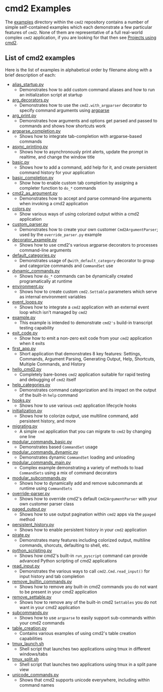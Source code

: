 # cmd2 Examples

The [examples](https://github.com/python-cmd2/cmd2/tree/master/examples) directory within the `cmd2` repository contains a number of simple self-contained examples which each demonstrate a few particular features of `cmd2`. None of them are representative of a full real-world complex `cmd2` application, if you are looking for that then see [Projects using cmd2](https://github.com/python-cmd2/cmd2?tab=readme-ov-file#projects-using-cmd2).

## List of cmd2 examples

Here is the list of examples in alphabetical order by filename along with a brief description of each:

-   [alias_startup.py](https://github.com/python-cmd2/cmd2/blob/master/examples/alias_startup.py)
    -   Demonstrates how to add custom command aliases and how to run an initialization script at startup
-   [arg_decorators.py](https://github.com/python-cmd2/cmd2/blob/master/examples/arg_decorators.py)
    -   Demonstrates how to use the `cmd2.with_argparser` decorator to specify command arguments using [argparse](https://docs.python.org/3/library/argparse.html)
-   [arg_print.py](https://github.com/python-cmd2/cmd2/blob/master/examples/arg_print.py)
    -   Demonstrates how arguments and options get parsed and passed to commands and shows how shortcuts work
-   [argparse_completion.py](https://github.com/python-cmd2/cmd2/blob/master/examples/argparse_completion.py)
    -   Shows how to integrate tab-completion with argparse-based commands
-   [async_printing.py](https://github.com/python-cmd2/cmd2/blob/master/examples/async_printing.py)
    -   Shows how to asynchronously print alerts, update the prompt in realtime, and change the window title
-   [basic.py](https://github.com/python-cmd2/cmd2/blob/master/examples/basic.py)
    -   Shows how to add a command, add help for it, and create persistent command history for your application
-   [basic_completion.py](https://github.com/python-cmd2/cmd2/blob/master/examples/basic_completion.py)
    -   Show how to enable custom tab completion by assigning a completer function to `do_*` commands
-   [cmd2_as_argument.py](https://github.com/python-cmd2/cmd2/blob/master/examples/cmd_as_argument.py)
    -   Demonstrates how to accept and parse command-line arguments when invoking a cmd2 application
-   [colors.py](https://github.com/python-cmd2/cmd2/blob/master/examples/colors.py)
    -   Show various ways of using colorized output within a cmd2 application
-   [custom_parser.py](https://github.com/python-cmd2/cmd2/blob/master/examples/custom_parser.py)
    -   Demonstrates how to create your own customer `Cmd2ArgumentParser`; used by the `override_parser.py` example
-   [decorator_example.py](https://github.com/python-cmd2/cmd2/blob/master/examples/decorator_example.py)
    -   Shows how to use cmd2's various argparse decorators to processes command-line arguments
-   [default_categories.py](https://github.com/python-cmd2/cmd2/blob/master/examples/default_categories.py)
    -   Demonstrates usage of `@with_default_category` decorator to group and categorize commands and `CommandSet` use
-   [dynamic_commands.py](https://github.com/python-cmd2/cmd2/blob/master/examples/dynamic_commands.py)
    -   Shows how `do_*` commands can be dynamically created programatically at runtime
-   [environment.py](https://github.com/python-cmd2/cmd2/blob/master/examples/environment.py)
    -   Shows how to create custom `cmd2.Settable` parameters which serve as internal environment variables
-   [event_loops.py](https://github.com/python-cmd2/cmd2/blob/master/examples/event_loops.py)
    -   Shows how to integrate a `cmd2` application with an external event loop which isn't managed by `cmd2`
-   [example.py](https://github.com/python-cmd2/cmd2/blob/master/examples/example.py)
    -   This example is intended to demonstrate `cmd2's` build-in transcript testing capability
-   [exit_code.py](https://github.com/python-cmd2/cmd2/blob/master/examples/exit_code.py)
    -   Show how to emit a non-zero exit code from your `cmd2` application when it exits
-   [first_app.py](https://github.com/python-cmd2/cmd2/blob/master/examples/first_app.py)
    -   Short application that demonstrates 8 key features: Settings, Commands, Argument Parsing, Generating Output, Help, Shortcuts, Multiple Commands, and History
-   [hello_cmd2.py](https://github.com/python-cmd2/cmd2/blob/master/examples/hello_cmd2.py)
    -   Completely bare-bones `cmd2` application suitable for rapid testing and debugging of `cmd2` itself
-   [help_categories.py](https://github.com/python-cmd2/cmd2/blob/master/examples/help_categories.py)
    -   Demonstrates command categorization and its impact on the output of the built-in `help` command
-   [hooks.py](https://github.com/python-cmd2/cmd2/blob/master/examples/hooks.py)
    -   Shows how to use various `cmd2` application lifecycle hooks
-   [initialization.py](https://github.com/python-cmd2/cmd2/blob/master/examples/initialization.py)
    -   Shows how to colorize output, use multiline command, add persistent history, and more
-   [migrating.py](https://github.com/python-cmd2/cmd2/blob/master/examples/migrating.py)
    -   A simple `cmd` application that you can migrate to `cmd2` by changing one line
-   [modular_commands_basic.py](https://github.com/python-cmd2/cmd2/blob/master/examples/modular_commands_basic.py)
    -   Demonstrates based `CommandSet` usage
-   [modular_commands_dynamic.py](https://github.com/python-cmd2/cmd2/blob/master/examples/modular_commands_dynamic.py)
    -   Demonstrates dynamic `CommandSet` loading and unloading
-   [modular_commands_main.py](https://github.com/python-cmd2/cmd2/blob/master/examples/modular_commands_main.py)
    -   Complex example demonstrating a variety of methods to load `CommandSets` using a mix of command decorators
-   [modular_subcommands.py](https://github.com/python-cmd2/cmd2/blob/master/examples/modular_subcommands.py)
    -   Shows how to dynamically add and remove subcommands at runtime using `CommandSets`
-   [override-parser.py](https://github.com/python-cmd2/cmd2/blob/master/examples/override_parser.py)
    -   Shows how to override cmd2's default `Cmd2ArgumentParser` with your own customer parser class
-   [paged_output.py](https://github.com/python-cmd2/cmd2/blob/master/examples/paged_output.py)
    -   Shows how to use output pagination within `cmd2` apps via the `ppaged` method
-   [persistent_history.py](https://github.com/python-cmd2/cmd2/blob/master/examples/persistent_history.py)
    -   Shows how to enable persistent history in your `cmd2` application
-   [pirate.py](https://github.com/python-cmd2/cmd2/blob/master/examples/pirate.py)
    -   Demonstrates many features including colorized output, multiline commands, shorcuts, defaulting to shell, etc.
-   [python_scripting.py](https://github.com/python-cmd2/cmd2/blob/master/examples/python_scripting.py)
    -   Shows how cmd2's built-in `run_pyscript` command can provide advanced Python scripting of cmd2 applications
-   [read_input.py](https://github.com/python-cmd2/cmd2/blob/master/examples/read_input.py)
    -   Demonstrates the various ways to call `cmd2.Cmd.read_input()` for input history and tab completion
-   [remove_builtin_commands.py](https://github.com/python-cmd2/cmd2/blob/master/examples/remove_builtin_commands.py)
    -   Shows how to remove any built-in cmd2 commands you do not want to be present in your cmd2 application
-   [remove_settable.py](https://github.com/python-cmd2/cmd2/blob/master/examples/remove_settable.py)
    -   Shows how to remove any of the built-in cmd2 `Settables` you do not want in your cmd2 application
-   [subcommands.py](https://github.com/python-cmd2/cmd2/blob/master/examples/subcommands.py)
    -   Shows how to use `argparse` to easily support sub-commands within your cmd2 commands
-   [table_creation.py](https://github.com/python-cmd2/cmd2/blob/master/examples/table_creation.py)
    -   Contains various examples of using cmd2's table creation capabilities
-   [tmux_launch.sh](https://github.com/python-cmd2/cmd2/blob/master/examples/tmux_launch.sh)
    -   Shell script that launches two applications using tmux in different windows/tabs
-   [tmux_split.sh](https://github.com/python-cmd2/cmd2/blob/master/examples/tmux_split.sh)
    -   Shell script that launches two applications using tmux in a split pane view
-   [unicode_commands.py](https://github.com/python-cmd2/cmd2/blob/master/examples/unicode_commands.py)
    -   Shows that cmd2 supports unicode everywhere, including within command names
